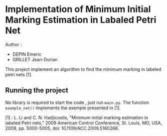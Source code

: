 # Implementation of Minimum Initial Marking Estimation in Labaled Petri Net

Author :
- DEPIN Emeric
- GRILLET Jean-Dorian

This project implement an algorithm to find the minimum marking in labeled petri nets [1].

## Running the project
No library is required to start the code , just run `main.py`. The function `exemple_net()` implements the exemple presented in [1].

[1] : L. Li and C. N. Hadjicostis, "Minimum initial marking estimation in labeled Petri nets," 2009 American Control Conference, St. Louis, MO, USA, 2009, pp. 5000-5005, doi: 10.1109/ACC.2009.5160266.